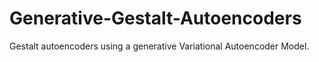 # Generative-Gestalt-Autoencoders
Gestalt autoencoders using a generative Variational Autoencoder Model.
